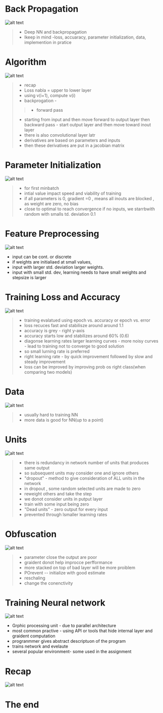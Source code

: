 # Back Propagation
![alt text](image-28.png)

> - Deep NN and backpropagation
> - lkeep in mind -loss, accuaracy, parameter initialization, data, implemention in pratice

# Algorithm
![alt text](image-29.png)

> - recap
> - Loss nabla = upper to lower layer 
> - using v(i+1), compute v(i)
> - backprogation - 
> > - forward pass
> - starting from input and then move forward to output layer
> then backward pass - start output layer and then move toward inout layer
> - there is also convolutional layer latr
> - derivatives are based on parameters and inputs
> - then these derivatives are put in a jacobian matrix


# Parameter Initialization
![alt text](image-30.png)

> - for first minbatch
> - intial value impact speed and viability of training
> - if all parameters is 0, gradient =0 , means all inouts are blocked , as weight are zero, no bias
> - close to optimal to reach convergence
> if no inputs, we starrbwith random with smalls td. deviation 0.1
> 

# Feature Preprocessing
![alt text](image-31.png)

- input can be cont. or discrete
- if weights are initialiaed at small values,
- input with larger std. deviation larger weights.
- input with small std. dev, learning needs to have small weights and stepsize is larger
  

# Training Loss and Accuracy
![alt text](image-32.png)

> - training evalatued using epoch vs. accuracy or epoch vs. error
> - loss recuces fast and stabilisze around around 1.1
> - accuracy is grey - right y-axis
> - accuracy starts low and stabilizes around 60% (0.6)
> - diagonse learning rates 
> larger learning curves - more noisy curves - lead to training not to converge to good solution
> - so small lurning rate is preferred
> - right learning rate - by quick improvement followed by slow and steady improvement
> - loss can be improved by improving prob os right class(when comparing two models)

# Data
![alt text](image-33.png)

> - usually hard to training NN
> - more data is good for NN(up to a point)


# Units
![alt text](image-34.png)

> - there is redundancy in network
> number of units that produces same output 
> - so subsequent units may consider one and ignore others
> - "dropout" - method to give consideration of ALL units in the network
> - in dropout , some random selected units are made to zero
> - reweight others and take the step
> - we donot consider units in putput layer
> - train with some input being zero
> - "Dead units" - zero output for every input
> - prevented through lsmaller learning rates

# Obfuscation

![alt text](image-35.png)

> - parameter close the output are poor
> - graident donot help improcce perfformance
> - more stacked on top of bad layer will be more proiblem
> - POrevent -- initialize with good estimate
> - reschaling
> - change the conenctivity

# Training Neural network
![alt text](image-36.png)

- Grphic processing unit - due to parallel architecture
- most common practive - using API or tools that hide internal layer and graident computation
- progranmmer gives abstract descriptuon of the program
- trains network and evelaute
- several popular environment- some used in the assignment

# Recap
![alt text](image-37.png)

# The end